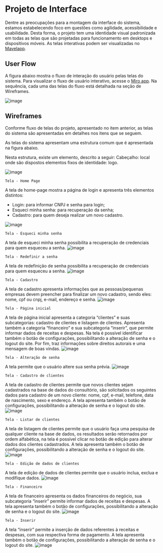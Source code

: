 
# Projeto de Interface

Dentre as preocupações para a montagem da interface do sistema, estamos estabelecendo foco em questões como agilidade, acessibilidade e usabilidade. Desta forma, o projeto tem uma identidade visual padronizada em todas as telas que são projetadas para funcionamento em desktops e dispositivos móveis. As telas interativas podem ser visualizadas no [Mavelapp](https://marvelapp.com/prototype/b697cbb/screen/89017819).


## User Flow
A figura abaixo mostra o fluxo de interação do usuário pelas telas do sistema. Para visualizar o fluxo de usuário interativo, acesse o [Miro app]( https://miro.com/app/board/uXjVPRL2bog=/?share_link_id=486010879380). Na sequência, cada uma das telas do fluxo está detalhada na seção de Wireframes.

![image](https://user-images.githubusercontent.com/112219216/194439906-3e5c3cc7-eb34-481c-b9ae-5114dfcb293e.png)

## Wireframes
Conforme fluxo de telas do projeto, apresentado no item anterior, as telas do sistema são apresentadas em detalhes nos itens que se seguem. 

As telas do sistema apresentam uma estrutura comum que é apresentada na figura abaixo.

Nesta estrutura, existe um elemento, descrito a seguir:
Cabeçalho: local onde são dispostos elementos fixos de identidade: logo.

![image](https://user-images.githubusercontent.com/112219216/194441170-44f2c49d-e759-42d9-80fa-b5854c1023d3.png)

`Tela - Home Page`

A tela de home-page mostra a página de login e apresenta três elementos distintos:
- Login: para informar CNPJ e senha para login;
- Esqueci minha senha: para recuperação da senha;
- Cadastro: para quem deseja realizar um novo cadastro.

![image](https://user-images.githubusercontent.com/112219216/194440949-31710de6-0361-406c-8d40-2b5261e388bd.png)

`Tela - Esqueci minha senha`

A tela de esqueci minha senha possibilita a recuperação de credenciais para quem esqueceu a senha.
![image](https://user-images.githubusercontent.com/112219216/194443017-a6d1c5e1-9cf9-4464-ba69-553ac3b27151.png)

`Tela - Redefinir a senha`

A tela de redefinição de senha possibilita a recuperação de credenciais para quem esqueceu a senha.
![image](https://user-images.githubusercontent.com/112219216/194443087-126b3057-ab2c-4d93-abc5-faf872428f44.png)

`Tela - Cadastro`

A tela de cadastro apresenta informações que as pessoas/pequenas empresas devem preencher para finalizar um novo cadastro, sendo eles: nome, cpf ou cnpj, e-mail, endereço e senha.
![image](https://user-images.githubusercontent.com/112219216/194443158-88c89177-874a-437d-aef5-a5b2ee3a51ca.png)

`Tela - Página inicial`

A tela de página inicial apresenta a categoria “clientes” e suas subcategorias: cadastro de clientes e listagem de clientes. Apresenta também a categoria “financeiro” e sua subcategoria “inserir”, que permite informar dados de receitas e despesas. Na tela é possível identificar também o botão de configurações, possibilitando a alteração de senha e o logout do site. Por fim, traz  informações sobre direitos autorais e uma mensagem de boas vindas.
![image](https://user-images.githubusercontent.com/112219216/194443224-cd2b2e22-f157-44f7-bc56-249207fe5ee0.png)

`Tela - Alteração de senha`

A tela permite que o usuário altere sua senha prévia.
![image](https://user-images.githubusercontent.com/112219216/194443291-2f42c3da-bea1-40da-9f27-a87316cb914f.png)

`Tela - Cadastro de clientes`

A tela de cadastro de clientes permite que novos clientes sejam cadastrados na base de dados do consultório, são solicitados os seguintes dados para cadastro de um novo cliente: nome, cpf, e-mail, telefone, data de nascimento, sexo e endereço. A tela apresenta também o botão de configurações, possibilitando a alteração de senha e o logout do site.
![image](https://user-images.githubusercontent.com/112219216/194443351-2e98db45-bb3f-418a-940d-a0955c8c245e.png)

`Tela - Listar de clientes`

A tela de listagem de clientes permite que o usuário faça uma pesquisa de qualquer cliente na base de dados, os resultados serão retornados por ordem alfabética, na tela é possível clicar no botão de edição para alterar dados dos clientes cadastrados.  A tela apresenta também o botão de configurações, possibilitando a alteração de senha e o logout do site.
![image](https://user-images.githubusercontent.com/112219216/194443490-99f0a6b7-3ff3-4b75-bd15-777d7756c930.png)

`Tela - Edição de dados de clientes`

A tela de edição de dados de clientes  permite que o usuário inclua, exclua e modifique dados.
![image](https://user-images.githubusercontent.com/112219216/194443580-8fb62346-0784-41bf-8133-bce1865da11f.png)

`Tela - Financeiro`

A tela de financeiro apresenta os dados financeiros do negócio, sua subcategoria “inserir” permite informar dados de receitas e despesas. A tela apresenta também o botão de configurações, possibilitando a alteração de senha e o logout do site.
![image](https://user-images.githubusercontent.com/112219216/194443645-6facbb1f-d821-4c39-bf94-e72c62e88f09.png)

`Tela - Inserir`

A tela “inserir” permite a inserção de dados referentes à receitas e despesas, com sua respectiva forma de pagamento. A tela apresenta também o botão de configurações, possibilitando a alteração de senha e o logout do site.
![image](https://user-images.githubusercontent.com/112219216/194443742-af688828-f2a0-4fa5-a7df-cce2da8e0b1a.png)













